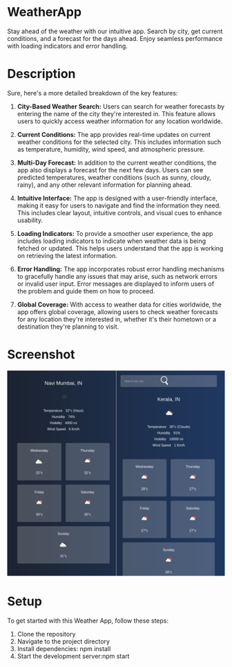 # WeatherApp
Stay ahead of the weather with our intuitive app. Search by city, get current conditions, and a forecast for the days ahead. Enjoy seamless performance with loading indicators and error handling.

# Description
Sure, here's a more detailed breakdown of the key features:

1. **City-Based Weather Search:** Users can search for weather forecasts by entering the name of the city they're interested in. This feature allows users to quickly access weather information for any location worldwide.

2. **Current Conditions:** The app provides real-time updates on current weather conditions for the selected city. This includes information such as temperature, humidity, wind speed, and atmospheric pressure.

3. **Multi-Day Forecast:** In addition to the current weather conditions, the app also displays a forecast for the next few days. Users can see predicted temperatures, weather conditions (such as sunny, cloudy, rainy), and any other relevant information for planning ahead.

4. **Intuitive Interface:** The app is designed with a user-friendly interface, making it easy for users to navigate and find the information they need. This includes clear layout, intuitive controls, and visual cues to enhance usability.

5. **Loading Indicators:** To provide a smoother user experience, the app includes loading indicators to indicate when weather data is being fetched or updated. This helps users understand that the app is working on retrieving the latest information.

6. **Error Handling:** The app incorporates robust error handling mechanisms to gracefully handle any issues that may arise, such as network errors or invalid user input. Error messages are displayed to inform users of the problem and guide them on how to proceed.

7. **Global Coverage:** With access to weather data for cities worldwide, the app offers global coverage, allowing users to check weather forecasts for any location they're interested in, whether it's their hometown or a destination they're planning to visit.

# Screenshot
![Screenshot](https://github.com/GITAkash12/WeatherApp/blob/main/SCREENSHOT.png)

# Setup

To get started with this Weather App, follow these steps:

1. Clone the repository
2. Navigate to the project directory
3. Install dependencies: npm install
4. Start the development server:npm start







